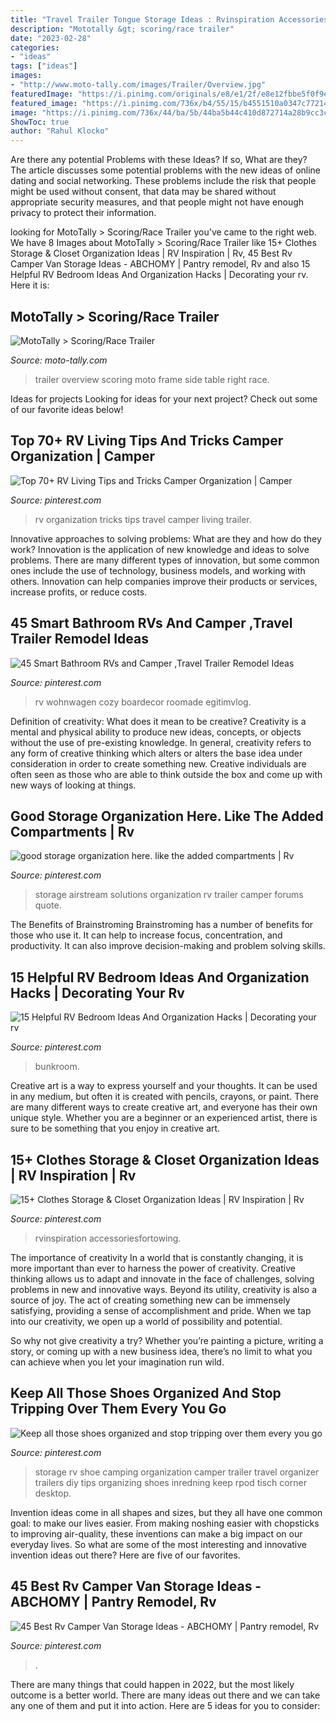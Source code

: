 ```yaml
---
title: "Travel Trailer Tongue Storage Ideas : Rvinspiration Accessoriesfortowing"
description: "Mototally &gt; scoring/race trailer"
date: "2023-02-28"
categories:
- "ideas"
tags: ["ideas"]
images:
- "http://www.moto-tally.com/images/Trailer/Overview.jpg"
featuredImage: "https://i.pinimg.com/originals/e8/e1/2f/e8e12fbbe5f0f9e16027c2d94d8f13b7.jpg"
featured_image: "https://i.pinimg.com/736x/b4/55/15/b4551510a0347c77214569ecfe905216--storage--organization-storage-solutions.jpg"
image: "https://i.pinimg.com/736x/44/ba/5b/44ba5b44c410d872714a28b9cc3ca151.jpg"
ShowToc: true
author: "Rahul Klocko"
---
```



Are there any potential Problems with these Ideas? If so, What are they?
The article discusses some potential problems with the new ideas of online dating and social networking. These problems include the risk that people might be used without consent, that data may be shared without appropriate security measures, and that people might not have enough privacy to protect their information.

	

		
looking for MotoTally &gt; Scoring/Race Trailer you've came to the right web. We have 8 Images about MotoTally &gt; Scoring/Race Trailer like 15+ Clothes Storage &amp; Closet Organization Ideas | RV Inspiration | Rv, 45 Best Rv Camper Van Storage Ideas - ABCHOMY | Pantry remodel, Rv and also 15 Helpful RV Bedroom Ideas And Organization Hacks | Decorating your rv. Here it is:
		
    
## MotoTally &gt; Scoring/Race Trailer

<img loading=lazy src="http://www.moto-tally.com/images/Trailer/Overview.jpg" onerror="this.onerror=null;this.src='https://tse4.mm.bing.net/th?id=OIP.owJbjOTE792XqWlsQee-pgHaFj&amp;pid=15.1';" alt="MotoTally &gt; Scoring/Race Trailer">

_Source: moto-tally.com_

>trailer overview scoring moto frame side table right race. 

	

Ideas for projects
Looking for ideas for your next project? Check out some of our favorite ideas below!

    
## Top 70+ RV Living Tips And Tricks Camper Organization | Camper

<img loading=lazy src="https://i.pinimg.com/originals/e8/e1/2f/e8e12fbbe5f0f9e16027c2d94d8f13b7.jpg" onerror="this.onerror=null;this.src='https://tse3.mm.bing.net/th?id=OIP.3g1ONPAX8SeP8WN6X6D1NgHaNd&amp;pid=15.1';" alt="Top 70+ RV Living Tips and Tricks Camper Organization | Camper">

_Source: pinterest.com_

>rv organization tricks tips travel camper living trailer. 

	

Innovative approaches to solving problems: What are they and how do they work?
Innovation is the application of new knowledge and ideas to solve problems. There are many different types of innovation, but some common ones include the use of technology, business models, and working with others. Innovation can help companies improve their products or services, increase profits, or reduce costs.

    
## 45 Smart Bathroom RVs And Camper ,Travel Trailer Remodel Ideas

<img loading=lazy src="https://i.pinimg.com/originals/68/32/1c/68321c4e8401ed4fa7a65b0cc997575e.jpg" onerror="this.onerror=null;this.src='https://tse2.mm.bing.net/th?id=OIP.y-fi0p3o6ct5PI8OjeJXmwHaJ4&amp;pid=15.1';" alt="45 Smart Bathroom RVs and Camper ,Travel Trailer Remodel Ideas">

_Source: pinterest.com_

>rv wohnwagen cozy boardecor roomade egitimvlog. 

	

Definition of creativity: What does it mean to be creative?
Creativity is a mental and physical ability to produce new ideas, concepts, or objects without the use of pre-existing knowledge. In general, creativity refers to any form of creative thinking which alters or alters the base idea under consideration in order to create something new. Creative individuals are often seen as those who are able to think outside the box and come up with new ways of looking at things.

    
## Good Storage Organization Here. Like The Added Compartments | Rv

<img loading=lazy src="https://i.pinimg.com/736x/b4/55/15/b4551510a0347c77214569ecfe905216--storage--organization-storage-solutions.jpg" onerror="this.onerror=null;this.src='https://tse4.mm.bing.net/th?id=OIP.-m9Vqj8h0R9PshHr77GCNgHaFj&amp;pid=15.1';" alt="good storage organization here. like the added compartments | Rv">

_Source: pinterest.com_

>storage airstream solutions organization rv trailer camper forums quote. 

	

The Benefits of Brainstroming
Brainstroming has a number of benefits for those who use it. It can help to increase focus, concentration, and productivity. It can also improve decision-making and problem solving skills.

    
## 15 Helpful RV Bedroom Ideas And Organization Hacks | Decorating Your Rv

<img loading=lazy src="https://i.pinimg.com/736x/2d/72/4e/2d724ece2065d0af526738f865f1828b.jpg" onerror="this.onerror=null;this.src='https://tse1.mm.bing.net/th?id=OIP.dSWTUhMQQ6lsYpC8qWmMhAHaJ4&amp;pid=15.1';" alt="15 Helpful RV Bedroom Ideas And Organization Hacks | Decorating your rv">

_Source: pinterest.com_

>bunkroom. 

	

Creative art is a way to express yourself and your thoughts. It can be used in any medium, but often it is created with pencils, crayons, or paint. There are many different ways to create creative art, and everyone has their own unique style. Whether you are a beginner or an experienced artist, there is sure to be something that you enjoy in creative art.

    
## 15+ Clothes Storage &amp; Closet Organization Ideas | RV Inspiration | Rv

<img loading=lazy src="https://i.pinimg.com/originals/b7/14/a0/b714a041c528be1ac8619a49f1526212.jpg" onerror="this.onerror=null;this.src='https://tse2.mm.bing.net/th?id=OIP.Ltg4wS4KM2qefs9rdnFuygHaJ4&amp;pid=15.1';" alt="15+ Clothes Storage &amp; Closet Organization Ideas | RV Inspiration | Rv">

_Source: pinterest.com_

>rvinspiration accessoriesfortowing. 

	

The importance of creativity
In a world that is constantly changing, it is more important than ever to harness the power of creativity. Creative thinking allows us to adapt and innovate in the face of challenges, solving problems in new and innovative ways.
Beyond its utility, creativity is also a source of joy. The act of creating something new can be immensely satisfying, providing a sense of accomplishment and pride. When we tap into our creativity, we open up a world of possibility and potential.

So why not give creativity a try? Whether you’re painting a picture, writing a story, or coming up with a new business idea, there’s no limit to what you can achieve when you let your imagination run wild.

    
## Keep All Those Shoes Organized And Stop Tripping Over Them Every You Go

<img loading=lazy src="https://i.pinimg.com/736x/56/f5/16/56f51641088299c01586dfcbe5595fc9.jpg" onerror="this.onerror=null;this.src='https://tse3.mm.bing.net/th?id=OIP.CkoU-2IM_unMqwvgdelS3AHaL_&amp;pid=15.1';" alt="Keep all those shoes organized and stop tripping over them every you go">

_Source: pinterest.com_

>storage rv shoe camping organization camper trailer travel organizer trailers diy tips organizing shoes inredning keep rpod tisch corner desktop. 

	

Invention ideas come in all shapes and sizes, but they all have one common goal: to make our lives easier. From making noshing easier with chopsticks to improving air-quality, these inventions can make a big impact on our everyday lives. So what are some of the most interesting and innovative invention ideas out there? Here are five of our favorites.

    
## 45 Best Rv Camper Van Storage Ideas - ABCHOMY | Pantry Remodel, Rv

<img loading=lazy src="https://i.pinimg.com/736x/44/ba/5b/44ba5b44c410d872714a28b9cc3ca151.jpg" onerror="this.onerror=null;this.src='https://tse1.mm.bing.net/th?id=OIP.NMdWV3OQlFj3oRv5LVp5ywHaLH&amp;pid=15.1';" alt="45 Best Rv Camper Van Storage Ideas - ABCHOMY | Pantry remodel, Rv">

_Source: pinterest.com_

>. 

	

There are many things that could happen in 2022, but the most likely outcome is a better world. There are many ideas out there and we can take any one of them and put it into action. Here are 5 ideas for you to consider: 


